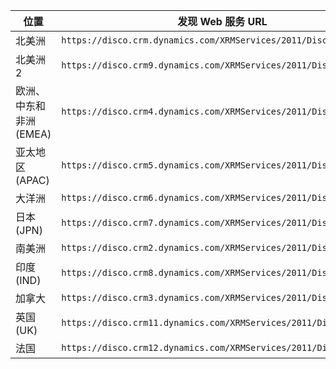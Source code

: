 |位置|发现 Web 服务 URL|
|--------------|-------------------------------| 
|北美洲|`https://disco.crm.dynamics.com/XRMServices/2011/Discovery.svc`|
|北美洲 2|`https://disco.crm9.dynamics.com/XRMServices/2011/Discovery.svc`|
|欧洲、中东和非洲 (EMEA)|`https://disco.crm4.dynamics.com/XRMServices/2011/Discovery.svc`|
|亚太地区 (APAC)|`https://disco.crm5.dynamics.com/XRMServices/2011/Discovery.svc`|
|大洋洲|`https://disco.crm6.dynamics.com/XRMServices/2011/Discovery.svc`|
|日本 (JPN)|`https://disco.crm7.dynamics.com/XRMServices/2011/Discovery.svc`|
|南美洲|`https://disco.crm2.dynamics.com/XRMServices/2011/Discovery.svc`|
|印度 (IND)|`https://disco.crm8.dynamics.com/XRMServices/2011/Discovery.svc`|
|加拿大|`https://disco.crm3.dynamics.com/XRMServices/2011/Discovery.svc`|
|英国 (UK)|`https://disco.crm11.dynamics.com/XRMServices/2011/Discovery.svc`|
|法国|`https://disco.crm12.dynamics.com/XRMServices/2011/Discovery.svc`|
